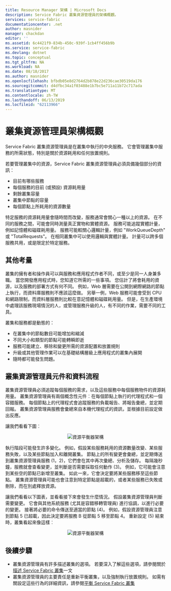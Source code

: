 ```yaml
---
title: Resource Manager 架構 | Microsoft Docs
description: Service Fabric 叢集資源管理員的架構概觀。
services: service-fabric
documentationcenter: .net
author: masnider
manager: chackdan
editor: ''
ms.assetid: 6c4421f9-834b-450c-939f-1cb4ff456b9b
ms.service: service-fabric
ms.devlang: dotnet
ms.topic: conceptual
ms.tgt_pltfrm: NA
ms.workload: NA
ms.date: 08/18/2017
ms.author: masnider
ms.openlocfilehash: bfbdb05e8d2764d2b878e22d236cae30519da176
ms.sourcegitcommit: d4dfbc34a1f03488e1b7bc5e711a11b72c717ada
ms.translationtype: MT
ms.contentlocale: zh-TW
ms.lasthandoff: 06/13/2019
ms.locfileid: "62113966"
---
```

# <a name="cluster-resource-manager-architecture-overview"></a>叢集資源管理員架構概觀
Service Fabric 叢集資源管理員是在叢集中執行的中央服務。 它會管理叢集中服務的所需狀態，特別是關於資源耗用和任何放置規則。 

若要管理叢集中的資源，Service Fabric 叢集資源管理員必須具備幾個部分的資訊：

- 目前有哪些服務
- 每個服務的目前 (或預設) 資源耗用量 
- 剩餘叢集容量 
- 叢集中節點的容量 
- 每個節點上所耗用的資源數量

特定服務的資源耗用量會隨時間而改變，服務通常會關心一種以上的資源。 在不同的服務之間，可能會同時測量真正實物和實體資源。 服務可能追蹤實體計量，例如記憶體和磁碟耗用量。 服務可能較關心邏輯計量，例如 "WorkQueueDepth" 或 "TotalRequests"。 在相同叢集中可以使用邏輯與實體計量。 計量可以跨多個服務共用，或是限定於特定服務。

## <a name="other-considerations"></a>其他考量
叢集的擁有者和操作員可以與服務和應用程式作者不同，或至少是同一人身兼多職。 當您開發應用程式時，您知道它所需的一些事項。 您估計了將會耗用的資源，以及服務的部署方式有何不同。 例如，Web 層需要在公開到網際網路的節點上執行，而資料庫服務則不應該這麼做。 另舉一例，Web 服務可能會受到 CPU 和網路限制，而資料層服務則比較在意記憶體和磁碟耗用量。 但是，在生產環境中處理該服務現場情況的人，或管理服務升級的人，有不同的作業，需要不同的工具。 

叢集和服務都是動態的：

- 在叢集中的節點數目可能增加和縮減
- 不同大小和類型的節點可能轉瞬即逝
- 服務可能建立、移除和變更所需的資源配置和放置規則
- 升級或其他管理作業可以在基礎結構層級上應用程式的叢集內展開
- 隨時都可能發生問題。

## <a name="cluster-resource-manager-components-and-data-flow"></a>叢集資源管理員元件和資料流程
叢集資源管理員必須追蹤每個服務的需求，以及這些服務中每個服務物件的資源耗用量。 叢集資源管理員有兩個概念性元件︰在每個節點上執行的代理程式和一個容錯服務。 每個節點上的代理程式會追蹤服務的負載報告、將報告彙總，並定期回報。 叢集資源管理員服務會彙總來自本機代理程式的資訊，並根據目前設定做出反應。

讓我們看看下圖︰

<center>

![資源平衡器架構][Image1]
</center>

執行階段可能發生許多變化。 例如，假設某些服務耗用的資源數量改變、某些服務失敗，以及某些節點加入和離開叢集。 節點上的所有變更會彙總，並定期傳送到叢集資源管理員服務 (1，2)，它們會在其中再次彙總、分析及儲存。 每隔幾秒鐘，服務就會查看變更，並判斷是否需要採取任何動作 (3)。 例如，它可能會注意到某些空的節點已新增至叢集。 如此一來，它會決定要將某些服務移至這些節點。 叢集資源管理員可能也會注意到特定節點是超載的，或者某些服務已失敗或刪除，而在別處釋放資源。

讓我們看看以下圖表，並看看接下來會發生什麼情況。 假設叢集資源管理員判斷需要變更。 它會與其他系統服務 (尤其是容錯移轉管理員) 進行協調，以進行必要的變更。 接著將必要的命令傳送至適當的節點 (4)。 例如，假設資源管理員注意到節點 5 已超載，因此決定要將服務 B 從節點 5 移至節點 4。 重新設定 (5) 結束時，叢集看起來像這樣︰

<center>

![資源平衡器架構][Image2]
</center>

## <a name="next-steps"></a>後續步驟
- 叢集資源管理員有許多描述叢集的選項。 若要深入了解這些選項，請參閱關於[描述 Service Fabric 叢集](./service-fabric-cluster-resource-manager-cluster-description.md)一文
- 叢集資源管理員的主要責任是重新平衡叢集，以及強制執行放置規則。 如需有關設定這些行為的詳細資訊，請參閱[平衡 Service Fabric 叢集](./service-fabric-cluster-resource-manager-balancing.md)

[Image1]:./media/service-fabric-cluster-resource-manager-architecture/Service-Fabric-Resource-Manager-Architecture-Activity-1.png
[Image2]:./media/service-fabric-cluster-resource-manager-architecture/Service-Fabric-Resource-Manager-Architecture-Activity-2.png
